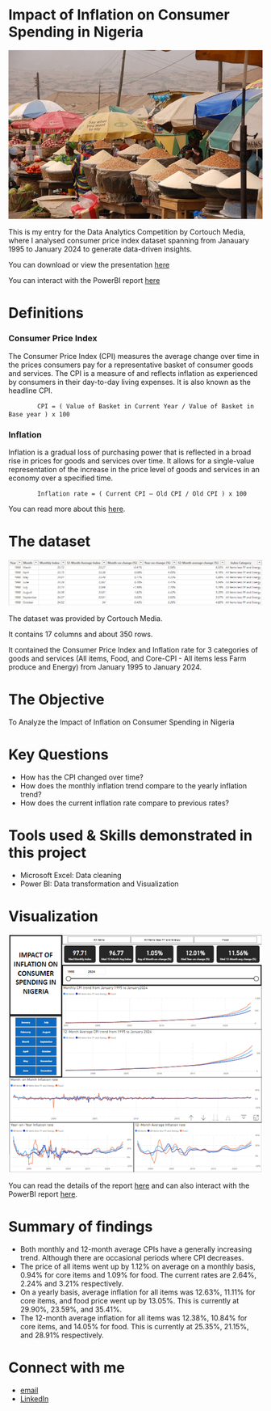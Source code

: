 # Impact of Inflation on Consumer Spending in Nigeria

![Inflation in Nigeria](Assets/inflation_background.jpg "Inflation in Nigeria")

This is my entry for the Data Analytics Competition by Cortouch Media, where I analysed consumer price index dataset spanning from Janauary 1995 to January 2024 to generate data-driven insights.

You can download or view the presentation [here](https://drive.google.com/file/d/18KoEglaMf_P90eykYIntx5KF7pXRvw_O/view?usp=sharing)

You can interact with the PowerBI report [here](https://app.powerbi.com/view?r=eyJrIjoiZWY0MTNiNjQtN2NkMS00YTY2LTk5MTktZjQ2MTAzNDQxOWZiIiwidCI6IjA4ZTY2OWIxLTQxOTktNDM4YS1hNjMxLTFiYWI3NWRhN2Y0MiJ9)

# Definitions
### Consumer Price Index 
The Consumer Price Index (CPI) measures the average change over time in the prices consumers pay for a representative basket of consumer goods and services. The CPI is a measure of and reflects inflation as experienced by consumers in their day-to-day living expenses. It is also known as the headline CPI. 

            CPI = ( Value of Basket in Current Year / Value of Basket in Base year ) x 100

### Inflation
Inflation is a gradual loss of purchasing power that is reflected in a broad rise in prices for goods and services over time. It allows for a single-value representation of the increase in the price level of goods and services in an economy over a specified time.

            Inflation rate = ( Current CPI – Old CPI / Old CPI ) x 100

You can read more about this [here](https://www.investopedia.com/terms/c/consumerpriceindex.asp).


# The dataset

![dataset](Assets/dataset.PNG "dataset")

The dataset was provided by Cortouch Media.

It contains 17 columns and about 350 rows.

It contained the Consumer Price Index and Inflation rate for 3 categories of goods and services (All items, Food, and Core-CPI - All items less Farm produce and Energy) from January 1995 to January 2024.


# The Objective

To Analyze the Impact of Inflation on Consumer Spending in Nigeria


# Key Questions

- How has the CPI changed over time?
- How does the monthly inflation trend compare to the yearly inflation trend?
- How does the current inflation rate compare to previous rates?


# Tools used & Skills demonstrated in this project

- Microsoft Excel: Data cleaning
- Power BI: Data transformation and Visualization


# Visualization

![report](Assets/report.PNG "report")

You can read the details of the report [here](https://drive.google.com/file/d/18KoEglaMf_P90eykYIntx5KF7pXRvw_O/view?usp=sharing) and can also interact with the PowerBI report [here](https://app.powerbi.com/view?r=eyJrIjoiZWY0MTNiNjQtN2NkMS00YTY2LTk5MTktZjQ2MTAzNDQxOWZiIiwidCI6IjA4ZTY2OWIxLTQxOTktNDM4YS1hNjMxLTFiYWI3NWRhN2Y0MiJ9).

# Summary of findings

- Both monthly and 12-month average CPIs have a generally increasing trend. Although there are occasional periods where CPI decreases. 
- The price of all items went up by 1.12% on average on a monthly basis, 0.94% for core items and 1.09% for food. The current rates are 2.64%, 2.24% and 3.21% respectively.
- On a yearly basis, average inflation for all items was 12.63%, 11.11% for core items, and food price went up by 13.05%. This is currently at 29.90%, 23.59%, and 35.41%.
- The 12-month average inflation for all items was 12.38%, 10.84% for core items, and 14.05% for food. This is currently at 25.35%, 21.15%, and 28.91% respectively.

# Connect with me

- [email](mailto:dolanrewaju231194@gmail.com)
- [LinkedIn](http://www.linkedin.com/in/damilola-olanrewaju-0478371a3)





